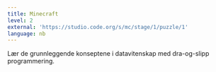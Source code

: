 ```yaml
---
title: Minecraft
level: 2
external: 'https://studio.code.org/s/mc/stage/1/puzzle/1'
language: nb
---
```


Lær de grunnleggende konseptene i datavitenskap med 
dra-og-slipp programmering.
